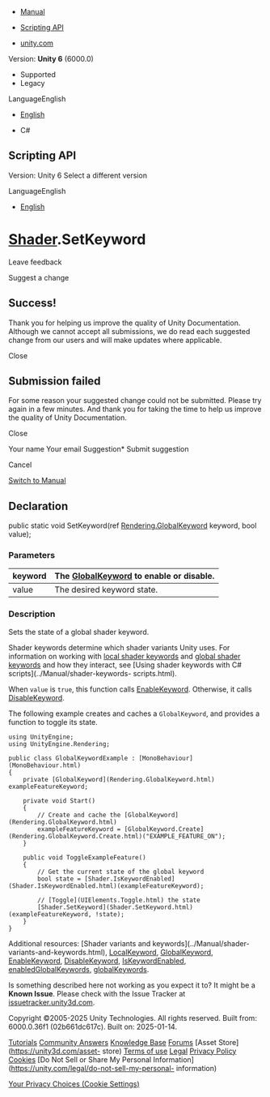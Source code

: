 [ ]()

  * [Manual](../Manual/index.html)
  * [Scripting API](../ScriptReference/index.html)

  * [unity.com](https://unity.com/)

Version: **Unity 6** (6000.0)

  * Supported
  * Legacy

LanguageEnglish

  * [English]()

  * C#

[ ](https://docs.unity3d.com)

## Scripting API

Version: Unity 6 Select a different version

LanguageEnglish

  * [English]()

#  [Shader](Shader.html).SetKeyword

Leave feedback

Suggest a change

## Success!

Thank you for helping us improve the quality of Unity Documentation. Although
we cannot accept all submissions, we do read each suggested change from our
users and will make updates where applicable.

Close

## Submission failed

For some reason your suggested change could not be submitted. Please <a>try
again</a> in a few minutes. And thank you for taking the time to help us
improve the quality of Unity Documentation.

Close

Your name Your email Suggestion* Submit suggestion

Cancel

[Switch to Manual](../Manual/class-Shader.html "Go to Shader Component in the
Manual")

## Declaration

public static void SetKeyword(ref
[Rendering.GlobalKeyword](Rendering.GlobalKeyword.html) keyword, bool value);

### Parameters

keyword | The [GlobalKeyword](Rendering.GlobalKeyword.html) to enable or disable.  
---|---  
value | The desired keyword state.  
  
### Description

Sets the state of a global shader keyword.

Shader keywords determine which shader variants Unity uses. For information on
working with [local shader keywords](Rendering.LocalKeyword.html) and [global
shader keywords](Rendering.GlobalKeyword.html) and how they interact, see
[Using shader keywords with C# scripts](../Manual/shader-keywords-
scripts.html).  
  
When `value` is `true`, this function calls
[EnableKeyword](Shader.EnableKeyword.html). Otherwise, it calls
[DisableKeyword](Shader.DisableKeyword.html).  
  
The following example creates and caches a `GlobalKeyword`, and provides a
function to toggle its state.

    
    
    using UnityEngine;
    using UnityEngine.Rendering;  
      
    public class GlobalKeywordExample : [MonoBehaviour](MonoBehaviour.html)
    {
        private [GlobalKeyword](Rendering.GlobalKeyword.html) exampleFeatureKeyword;  
      
        private void Start()
        {
            // Create and cache the [GlobalKeyword](Rendering.GlobalKeyword.html)
            exampleFeatureKeyword = [GlobalKeyword.Create](Rendering.GlobalKeyword.Create.html)("EXAMPLE_FEATURE_ON");
        }  
      
        public void ToggleExampleFeature()
        {
            // Get the current state of the global keyword
            bool state = [Shader.IsKeywordEnabled](Shader.IsKeywordEnabled.html)(exampleFeatureKeyword);  
      
            // [Toggle](UIElements.Toggle.html) the state
            [Shader.SetKeyword](Shader.SetKeyword.html)(exampleFeatureKeyword, !state);
        }
    }
    

Additional resources: [Shader variants and keywords](../Manual/shader-
variants-and-keywords.html), [LocalKeyword](Rendering.LocalKeyword.html),
[GlobalKeyword](Rendering.GlobalKeyword.html),
[EnableKeyword](Shader.EnableKeyword.html),
[DisableKeyword](Shader.DisableKeyword.html),
[IsKeywordEnabled](Shader.IsKeywordEnabled.html),
[enabledGlobalKeywords](Shader-enabledGlobalKeywords.html),
[globalKeywords](Shader-globalKeywords.html).

Is something described here not working as you expect it to? It might be a
**Known Issue**. Please check with the Issue Tracker at
[issuetracker.unity3d.com](https://issuetracker.unity3d.com).

Copyright ©2005-2025 Unity Technologies. All rights reserved. Built from:
6000.0.36f1 (02b661dc617c). Built on: 2025-01-14.

[Tutorials](https://unity3d.com/learn) [Community
Answers](https://answers.unity3d.com) [Knowledge
Base](https://support.unity3d.com/hc/en-us)
[Forums](https://forum.unity3d.com) [Asset Store](https://unity3d.com/asset-
store) [Terms of use](https://docs.unity3d.com/Manual/TermsOfUse.html)
[Legal](https://unity.com/legal) [Privacy
Policy](https://unity.com/legal/privacy-policy)
[Cookies](https://unity.com/legal/cookie-policy) [Do Not Sell or Share My
Personal Information](https://unity.com/legal/do-not-sell-my-personal-
information)

[Your Privacy Choices (Cookie Settings)](javascript:void\(0\);)

